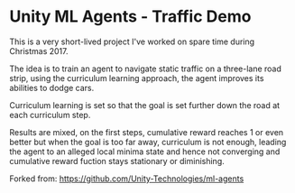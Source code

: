 # Unity ML Agents - Traffic Demo

This is a very short-lived project I've worked on spare time during Christmas 2017.

The idea is to train an agent to navigate static traffic on a three-lane road strip,
using the curriculum learning approach, the agent improves its abilities to dodge cars.

Curriculum learning is set so that the goal is set further down the road at each curriculum
step.

Results are mixed, on the first steps, cumulative reward reaches 1 or even better but when
the goal is too far away, curriculum is not enough, leading the agent to an alleged local
minima state and hence not converging and cumulative reward fuction stays stationary or
diminishing.

Forked from:
https://github.com/Unity-Technologies/ml-agents


